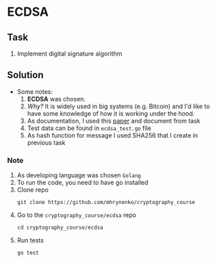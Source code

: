 # ECDSA

## Task
1. Implement digital signature algorithm

## Solution

- Some notes:
    1. <b>ECDSA</b> was chosen.
    2. <i>Why?</i> It is widely used in big systems (e.g. Bitcoin) and I'd like to have some knowledge of how it
    is working under the hood.
    3. As documentation, I used this [paper](https://datatracker.ietf.org/doc/html/rfc6979#appendix-A.2.5) 
    and document from task
    4. Test data can be found in `ecdsa_test.go` file
    5. As hash function for message I used SHA256 that I create in previous task



### Note
1. As developing language was chosen `Golang`
2. To run the code, you need to have go installed
3. Clone repo
    ```shell
    git clone https://github.com/mhrynenko/cryptography_course
    ```
4. Go to the `cryptography_course/ecdsa` repo
    ```shell
    cd cryptography_course/ecdsa
    ```
5. Run tests
    ```shell
    go test
    ```
